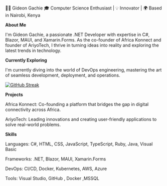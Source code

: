👨‍💻 Gideon Gachie
🎓 Computer Science Enthusiast | 💡 Innovator | 🌍 Based in Nairobi, Kenya



**About Me**

I'm Gideon Gachie, a passionate .NET Developer with expertise in C#, Blazor, MAUI, and Xamarin.Forms. As the co-founder of Africa Konnect and founder of AriyoTech, I thrive in turning ideas into reality and exploring the latest trends in technology.

**Currently Exploring**

I'm currently diving into the world of DevOps engineering, mastering the art of seamless development, deployment, and operations.

[![GitHub Streak](https://streak-stats.demolab.com?user=ggworldindustries)](https://git.io/streak-stats)

**Projects**

Africa Konnect: Co-founding a platform that bridges the gap in digital connectivity across Africa.

AriyoTech: Leading innovations and creating user-friendly applications to solve real-world problems.

**Skills**

Languages: C#, HTML, CSS, JavaScript, TypeScript, Ruby, Java, Visual Basic

Frameworks: .NET, Blazor, MAUI, Xamarin.Forms

DevOps: CI/CD, Docker, Kubernetes, AWS, Azure

Tools: Visual Studio,  GitHub , Docker ,MSSQL 
